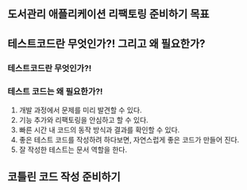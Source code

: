 ## 도서관리 애플리케이션 리팩토링 준비하기 목표

## 테스트코드란 무엇인가?! 그리고 왜 필요한가?

### 테스트코드란 무엇인가?!

### 테스트 코드는 왜 필요한가?!
1. 개발 과정에서 문제를 미리 발견할 수 있다.
2. 기능 추가와 리팩토링을 안심하고 할 수 있다.
3. 빠른 시간 내 코드의 동작 방식과 결과를 확인할 수 있다.
4. 좋은 테스트 코드를 작성하려 하다보면, 자연스럽게 좋은 코드가 만들어 진다.
5. 잘 작성한 테스트는 문서 역할을 한다.

## 코틀린 코드 작성 준비하기
